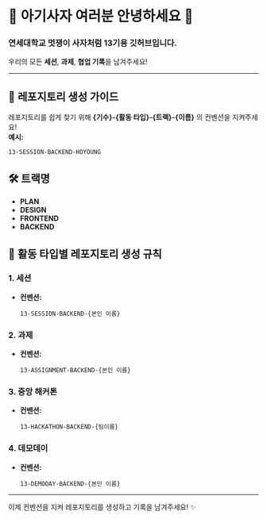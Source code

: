 # 🦁 아기사자 여러분 안녕하세요 👋  
### 연세대학교 멋쟁이 사자처럼 13기용 깃허브입니다.

우리의 모든 **세션**, **과제**, **협업 기록**을 남겨주세요!

---

## 📂 레포지토리 생성 가이드    
레포지토리를 쉽게 찾기 위해 **{기수}-{활동 타입}-{트랙}-{이름}** 의 컨벤션을 지켜주세요!  
**예시:**  
```
13-SESSION-BACKEND-HOYOUNG
```


## 🛠 트랙명
- **PLAN**  
- **DESIGN**  
- **FRONTEND**  
- **BACKEND**


     
## 📌 활동 타입별 레포지토리 생성 규칙

### 1. 세션
- **컨벤션:**  
  ```
  13-SESSION-BACKEND-{본인 이름}
  ```

### 2. 과제
- **컨벤션:**  
  ```
  13-ASSIGNMENT-BACKEND-{본인 이름}
  ```

### 3. 중앙 해커톤
- **컨벤션:**  
  ```
  13-HACKATHON-BACKEND-{팀이름}
  ```

### 4. 데모데이
- **컨벤션:**  
  ```
  13-DEMODAY-BACKEND-{본인 이름}
  ```

---

이제 컨벤션을 지켜 레포지토리를 생성하고 기록을 남겨주세요! ✨

